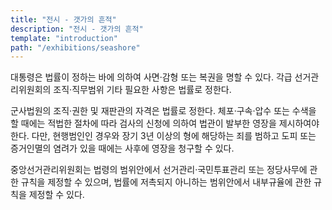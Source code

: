 ```yaml
---
title: "전시 - 갯가의 흔적"
description: "전시 - 갯가의 흔적"
template: "introduction"
path: "/exhibitions/seashore"
---
```


대통령은 법률이 정하는 바에 의하여 사면·감형 또는 복권을 명할 수 있다. 각급 선거관리위원회의 조직·직무범위 기타 필요한 사항은 법률로 정한다.

군사법원의 조직·권한 및 재판관의 자격은 법률로 정한다. 체포·구속·압수 또는 수색을 할 때에는 적법한 절차에 따라 검사의 신청에 의하여 법관이 발부한 영장을 제시하여야 한다. 다만, 현행범인인 경우와 장기 3년 이상의 형에 해당하는 죄를 범하고 도피 또는 증거인멸의 염려가 있을 때에는 사후에 영장을 청구할 수 있다.

중앙선거관리위원회는 법령의 범위안에서 선거관리·국민투표관리 또는 정당사무에 관한 규칙을 제정할 수 있으며, 법률에 저촉되지 아니하는 범위안에서 내부규율에 관한 규칙을 제정할 수 있다.